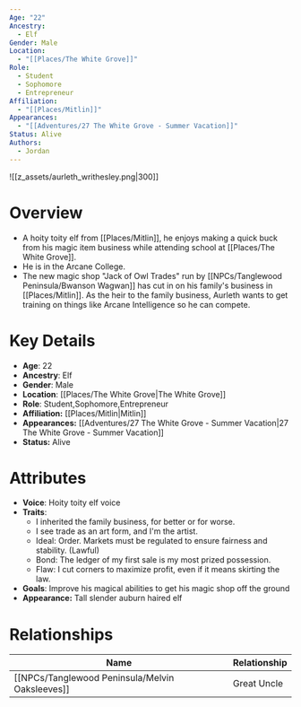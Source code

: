 ```yaml
---
Age: "22"
Ancestry:
  - Elf
Gender: Male
Location:
  - "[[Places/The White Grove]]"
Role:
  - Student
  - Sophomore
  - Entrepreneur
Affiliation:
  - "[[Places/Mitlin]]"
Appearances:
  - "[[Adventures/27 The White Grove - Summer Vacation]]"
Status: Alive
Authors:
  - Jordan
---
```

![[z_assets/aurleth_writhesley.png|300]]

# Overview
- A hoity toity elf from [[Places/Mitlin]], he enjoys making a quick buck from his magic item business while attending school at [[Places/The White Grove]].
- He is in the Arcane College.
- The new magic shop "Jack of Owl Trades" run by [[NPCs/Tanglewood Peninsula/Bwanson Wagwan]] has cut in on his family's business in [[Places/Mitlin]]. As the heir to the family business, Aurleth wants to get training on things like Arcane Intelligence so he can compete.

# Key Details
- **Age**: 22
- **Ancestry**: Elf
- **Gender**: Male
- **Location**: [[Places/The White Grove\|The White Grove]]
- **Role**: Student,Sophomore,Entrepreneur
- **Affiliation:** [[Places/Mitlin\|Mitlin]]
- **Appearances:** [[Adventures/27 The White Grove - Summer Vacation\|27 The White Grove - Summer Vacation]]
- **Status:** Alive

# Attributes
- **Voice**: Hoity toity elf voice
- **Traits**: 
	- I inherited the family business, for better or for worse.
	- I see trade as an art form, and I'm the artist.
	- Ideal: Order. Markets must be regulated to ensure fairness and stability. (Lawful)
	- Bond: The ledger of my first sale is my most prized possession.
	- Flaw: I cut corners to maximize profit, even if it means skirting the law.
- **Goals**: Improve his magical abilities to get his magic shop off the ground
- **Appearance:** Tall slender auburn haired elf

# Relationships

| Name                  | Relationship |
| --------------------- | ------------ |
| [[NPCs/Tanglewood Peninsula/Melvin Oaksleeves]] | Great Uncle  |

